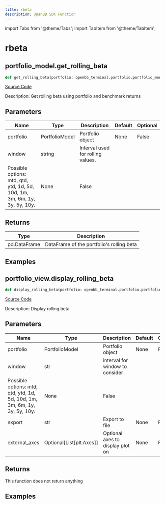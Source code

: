 ```yaml
---
title: rbeta
description: OpenBB SDK Function
---
```


import Tabs from '@theme/Tabs';
import TabItem from '@theme/TabItem';

# rbeta

<Tabs>
<TabItem value="model" label="Model" default>

## portfolio_model.get_rolling_beta

```python title='openbb_terminal/portfolio/portfolio_model.py'
def get_rolling_beta(portfolio: openbb_terminal.portfolio.portfolio_model.PortfolioModel, window: str) -> DataFrame:
```
[Source Code](https://github.com/OpenBB-finance/OpenBBTerminal/tree/main/openbb_terminal/portfolio/portfolio_model.py#L1553)

Description: Get rolling beta using portfolio and benchmark returns

## Parameters

| Name | Type | Description | Default | Optional |
| ---- | ---- | ----------- | ------- | -------- |
| portfolio | PortfolioModel | Portfolio object | None | False |
| window | string | Interval used for rolling values.
Possible options: mtd, qtd, ytd, 1d, 5d, 10d, 1m, 3m, 6m, 1y, 3y, 5y, 10y. | None | False |

## Returns

| Type | Description |
| ---- | ----------- |
| pd.DataFrame | DataFrame of the portfolio's rolling beta |

## Examples



</TabItem>
<TabItem value="view" label="View">

## portfolio_view.display_rolling_beta

```python title='openbb_terminal/portfolio/portfolio_view.py'
def display_rolling_beta(portfolio: openbb_terminal.portfolio.portfolio_model.PortfolioModel, window: str, export: str, external_axes: Optional[List[matplotlib.axes._axes.Axes]]) -> None:
```
[Source Code](https://github.com/OpenBB-finance/OpenBBTerminal/tree/main/openbb_terminal/portfolio/portfolio_view.py#L961)

Description: Display rolling beta

## Parameters

| Name | Type | Description | Default | Optional |
| ---- | ---- | ----------- | ------- | -------- |
| portfolio | PortfolioModel | Portfolio object | None | False |
| window | str | interval for window to consider
Possible options: mtd, qtd, ytd, 1d, 5d, 10d, 1m, 3m, 6m, 1y, 3y, 5y, 10y. | None | False |
| export | str | Export to file | None | False |
| external_axes | Optional[List[plt.Axes]] | Optional axes to display plot on | None | False |

## Returns

This function does not return anything

## Examples



</TabItem>
</Tabs>